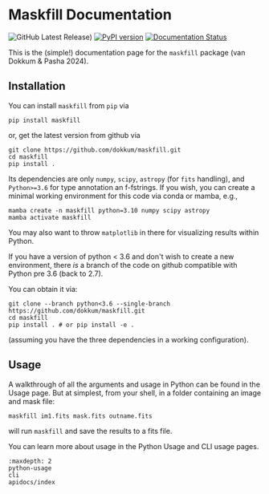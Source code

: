 # Maskfill Documentation 

![GitHub Latest Release)](https://img.shields.io/github/v/release/dokkum/maskfill?logo=github)
[![PyPI version](https://badge.fury.io/py/maskfill.svg)](https://badge.fury.io/py/maskfill)
[![Documentation Status](https://readthedocs.org/projects/maskfill/badge/?version=latest)](https://maskfill.readthedocs.io/en/latest/?badge=latest)


This is the (simple!) documentation page for the `maskfill` package (van Dokkum & Pasha 2024). 

## Installation 

You can install `maskfill` from `pip` via

```
pip install maskfill
```

or, get the latest version from github via 

```
git clone https://github.com/dokkum/maskfill.git
cd maskfill 
pip install .
```
Its dependencies are only `numpy`, `scipy`, `astropy` (for `fits` handling), and `Python>=3.6` for type annotation an f-fstrings. If you wish, you can create a minimal working environment for this code via conda or mamba, e.g.,

```
mamba create -n maskfill python=3.10 numpy scipy astropy
mamba activate maskfill
```
You may also want to throw `matplotlib` in there for visualizing results within Python.

If you have a version of python < 3.6 and don't wish to create a new environment, there *is* a branch of the code on github compatible with Python pre 3.6 (back to 2.7). 

You can obtain it via: 

```
git clone --branch python<3.6 --single-branch https://github.com/dokkum/maskfill.git
cd maskfill 
pip install . # or pip install -e .
```

(assuming you have the three dependencies in a working configuration).


## Usage 

A walkthrough of all the arguments and usage in Python can be found in the Usage page. But at simplest, from your shell, in a folder containing an image and mask file: 

```
maskfill im1.fits mask.fits outname.fits
```

will run `maskfill` and save the results to a fits file. 

You can learn more about usage in the Python Usage and CLI usage pages. 

```{toctree}
:maxdepth: 2
python-usage
cli
apidocs/index
```
